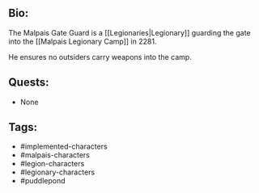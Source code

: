 ## Bio:

The Malpais Gate Guard is a [[Legionaries|Legionary]] guarding the gate into the [[Malpais Legionary Camp]] in 2281.

He ensures no outsiders carry weapons into the camp.

## Quests:

- None

## Tags:

- #implemented-characters
- #malpais-characters
- #legion-characters
- #legionary-characters
- #puddlepond